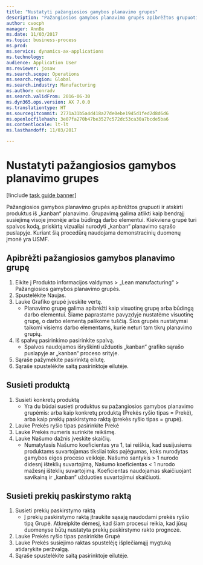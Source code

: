 ```yaml
--- 
title: "Nustatyti pažangiosios gamybos planavimo grupes"
description: "Pažangiosios gamybos planavimo grupės apibrėžtos grupuoti ir atskirti produktus iš „kanban“ planavimo."
author: cvocph
manager: AnnBe
ms.date: 11/03/2017
ms.topic: business-process
ms.prod: 
ms.service: dynamics-ax-applications
ms.technology: 
audience: Application User
ms.reviewer: josaw
ms.search.scope: Operations
ms.search.region: Global
ms.search.industry: Manufacturing
ms.author: conradv
ms.search.validFrom: 2016-06-30
ms.dyn365.ops.version: AX 7.0.0
ms.translationtype: HT
ms.sourcegitcommit: 2771a31b5a4d418a27de0ebe1945d1fed2d8d6d6
ms.openlocfilehash: 3e07fa270b47be3527c572dc53ca30a7bcde5ba6
ms.contentlocale: lt-lt
ms.lasthandoff: 11/03/2017

---
```

# <a name="define-lean-schedule-groups"></a>Nustatyti pažangiosios gamybos planavimo grupes

[!include [task guide banner](../../includes/task-guide-banner.md)]

Pažangiosios gamybos planavimo grupės apibrėžtos grupuoti ir atskirti produktus iš „kanban“ planavimo. Grupavimą galima atlikti kaip bendrąjį susiejimą visoje įmonėje arba būdingą darbo elementui. Kiekviena grupė turi spalvos kodą, priskirtą vizualiai nurodyti „kanban“ planavimo sąrašo puslapyje. Kuriant šią procedūrą naudojama demonstracinių duomenų įmonė yra USMF.


## <a name="define-lean-scheduling-group"></a>Apibrėžti pažangiosios gamybos planavimo grupę
1. Eikite į Produkto informacijos valdymas > „Lean manufacturing“ > Pažangiosios gamybos planavimo grupės.
2. Spustelėkite Naujas.
3. Lauke Grafiko grupė įveskite vertę.
    * Planavimo grupę galima apibrėžti kaip visuotinę grupę arba būdingą darbo elementui. Šiame paprastame pavyzdyje nustatėme visuotinę grupę, o darbo elementą palikome tuščią. Šios grupės nustatymai taikomi visiems darbo elementams, kurie neturi tam tikrų planavimo grupių.  
4. Iš spalvų pasirinkimo pasirinkite spalvą.
    * Spalvos naudojamos išryškinti užduotis „kanban“ grafiko sąrašo puslapyje ar „kanban“ proceso srityje.  
5. Sąraše pažymėkite pasirinktą eilutę.
6. Sąraše spustelėkite saitą pasirinktoje eilutėje.

## <a name="associate-product"></a>Susieti produktą
1. Susieti konkretų produktą
    * Yra du būdai susieti produktus su pažangiosios gamybos planavimo grupėmis: arba kaip konkretų produktą (Prekės ryšio tipas = Prekė), arba kaip prekių paskirstymo raktą (prekės ryšio tipas = grupė).    
2. Lauke Prekės ryšio tipas pasirinkite Prekė
3. Lauke Prekės numeris surinkite reikšmę.
4. Lauke Našumo dažnis įveskite skaičių.
    * Numatytasis Našumo koeficientas yra 1, tai reiškia, kad susijusiems produktams suvartojamas tiksliai toks pajėgumas, koks nurodytas gamybos eigos proceso veikloje. Našumo santykis > 1 nurodo didesnį išteklių suvartojimą, Našumo koeficientas < 1 nurodo mažesnį išteklių suvartojimą. Koeficientas naudojamas skaičiuojant savikainą ir „kanban“ užduoties suvartojimui skaičiuoti.  

## <a name="associate-item-allocation-key"></a>Susieti prekių paskirstymo raktą
1. Susieti prekių paskirstymo raktą
    * Į prekių paskirstymo raktą įtraukite sąsają naudodami prekės ryšio tipą Grupė.   Atkreipkite dėmesį, kad šiam procesui reikia, kad jūsų duomenyse būtų nustatyta prekių paskirstymo rakto prognozė.  
2. Lauke Prekės ryšio tipas pasirinkite Grupė
3. Lauke Prekės susiejimo raktas spustelėję išplečiamąjį mygtuką atidarykite peržvalgą.
4. Sąraše spustelėkite saitą pasirinktoje eilutėje.



